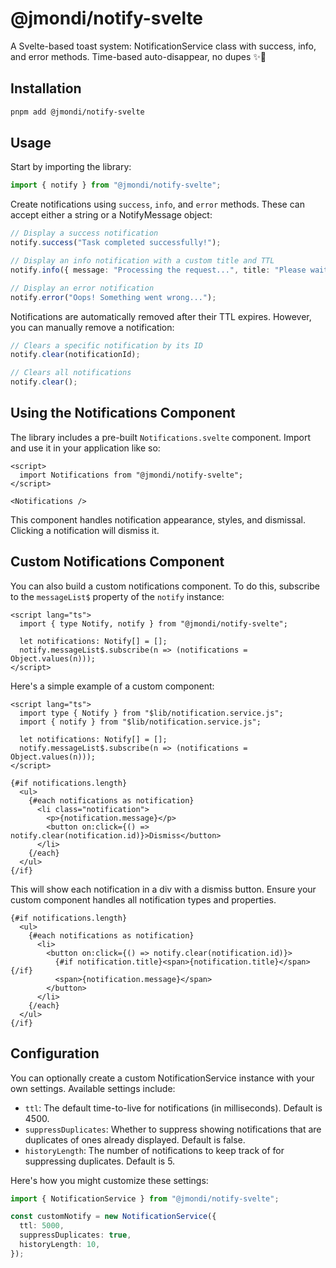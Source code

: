 # @jmondi/notify-svelte

A Svelte-based toast system: NotificationService class with success, info, and error methods. Time-based auto-disappear, no dupes ✨🔮

## Installation

```bash
pnpm add @jmondi/notify-svelte
```

## Usage

Start by importing the library:

```ts
import { notify } from "@jmondi/notify-svelte";
```

Create notifications using `success`, `info`, and `error` methods. These can accept either a string or a NotifyMessage object:

```ts
// Display a success notification
notify.success("Task completed successfully!");

// Display an info notification with a custom title and TTL
notify.info({ message: "Processing the request...", title: "Please wait", ttl: 6000 });

// Display an error notification
notify.error("Oops! Something went wrong...");
```

Notifications are automatically removed after their TTL expires. However, you can manually remove a notification:

```ts
// Clears a specific notification by its ID
notify.clear(notificationId);

// Clears all notifications
notify.clear();
```

## Using the Notifications Component

The library includes a pre-built `Notifications.svelte` component. Import and use it in your application like so:

```svelte
<script>
  import Notifications from "@jmondi/notify-svelte";
</script>

<Notifications />
```

This component handles notification appearance, styles, and dismissal. Clicking a notification will dismiss it.

## Custom Notifications Component

You can also build a custom notifications component. To do this, subscribe to the `messageList$` property of the `notify` instance:

```svelte
<script lang="ts">
  import { type Notify, notify } from "@jmondi/notify-svelte";

  let notifications: Notify[] = [];
  notify.messageList$.subscribe(n => (notifications = Object.values(n)));
</script>
```

Here's a simple example of a custom component:

```svelte
<script lang="ts">
  import type { Notify } from "$lib/notification.service.js";
  import { notify } from "$lib/notification.service.js";

  let notifications: Notify[] = [];
  notify.messageList$.subscribe(n => (notifications = Object.values(n)));
</script>

{#if notifications.length}
  <ul>
    {#each notifications as notification}
      <li class="notification">
        <p>{notification.message}</p>
        <button on:click={() => notify.clear(notification.id)}>Dismiss</button>
      </li>
    {/each}
  </ul>
{/if}
```

This will show each notification in a div with a dismiss button. Ensure your custom component handles all notification types and properties.


```svelte
{#if notifications.length}
  <ul>
    {#each notifications as notification}
      <li>
        <button on:click={() => notify.clear(notification.id)}>
          {#if notification.title}<span>{notification.title}</span>{/if}
          <span>{notification.message}</span>
        </button>
      </li>
    {/each}
  </ul>
{/if}
```

## Configuration

You can optionally create a custom NotificationService instance with your own settings. Available settings include:

- `ttl`: The default time-to-live for notifications (in milliseconds). Default is 4500.
- `suppressDuplicates`: Whether to suppress showing notifications that are duplicates of ones already displayed. Default is false.
- `historyLength`: The number of notifications to keep track of for suppressing duplicates. Default is 5.

Here's how you might customize these settings:

```ts
import { NotificationService } from "@jmondi/notify-svelte";

const customNotify = new NotificationService({
  ttl: 5000,
  suppressDuplicates: true,
  historyLength: 10,
});
```
